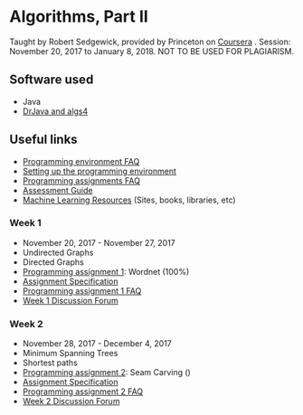 # Algorithms, Part II

Taught by Robert Sedgewick, provided by Princeton on [Coursera](https://www.coursera.org/learn/algorithms-part2/) . Session: November 20, 2017 to January 8, 2018.
NOT TO BE USED FOR PLAGIARISM.

## Software used

* Java
* [DrJava and algs4](https://algs4.cs.princeton.edu/windows/)

## Useful links

* [Programming environment FAQ](http://www.csc.villanova.edu/~map/2053/s14/percolation/percolation-checklist.html)
* [Setting up the programming environment](https://algs4.cs.princeton.edu/windows/)
* [Programming assignments FAQ](https://www.cs.princeton.edu/courses/archive/fall15/cos226/assignments/faq.html)
* [Assessment Guide](https://www.coursera.org/learn/algorithms-part2/resources/EoHNB)
* [Machine Learning Resources](https://www.coursera.org/learn/machine-learning/resources/NrY2G) (Sites, books, libraries, etc)

### Week 1

* November 20, 2017 - November 27, 2017
* Undirected Graphs
* Directed Graphs
* [Programming assignment 1](https://github.com/saranya-vatti/MOOC/tree/master/Algorithms%202/programming-assignment-1): Wordnet (100%)
* [Assignment Specification](https://www.coursera.org/learn/algorithms-part2/programming/BCNsp/wordnet)
* [Programming assignment 1 FAQ](http://coursera.cs.princeton.edu/algs4/checklists/wordnet.html)
* [Week 1 Discussion Forum](https://www.coursera.org/learn/algorithms-part2/discussions/weeks/1)

### Week 2

* November 28, 2017 - December 4, 2017
* Minimum Spanning Trees
* Shortest paths
* [Programming assignment 2](https://github.com/saranya-vatti/MOOC/tree/master/Algorithms%202/programming-assignment-2): Seam Carving ()
* [Assignment Specification](https://www.coursera.org/learn/algorithms-part2/programming/cOdkz/seam-carving)
* [Programming assignment 2 FAQ](http://coursera.cs.princeton.edu/algs4/checklists/seam.html)
* [Week 2 Discussion Forum](https://www.coursera.org/learn/algorithms-part2/discussions/weeks/2)
